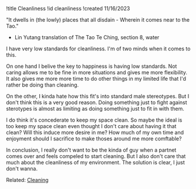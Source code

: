 !title Cleanliness
!id cleanliness
!created 11/16/2023

"It dwells in (the lowly) places that all disdain -
    Wherein it comes near to the Tao."
- Lin Yutang translation of The Tao Te Ching, section 8, water

I have very low standards for cleanliness. I'm of two minds when it comes to this.

On one hand I belive the key to happiness is having low standards. Not caring allows me to be fine in more situations and gives me more flexibility. It also gives me more more time to do other things in my limited life that I'd rather be doing than cleaning.

On the other, I kinda hate how this fit's into standard male stereotypes. But I don't think this is a very good reason. Doing something just to fight against sterotypes is almost as limiting as doing something just to fit in with them.

I do think it's concederate to keep my space clean. So maybe the ideal is too keep my space clean even thought I don't care about having it that clean? Will this induce more desire in me? How much of my own time and enjoyment should I sacrifice to make thoses around me more comftable?

In conclusion, I really don't want to be the kinda of guy when a partnet comes over and feels compeled to start cleaning. But I also don't care that much about the cleanliness of my environment. The solution is clear, I just don't wanna.

Related: <a href="#cleaning">Cleaning</a>